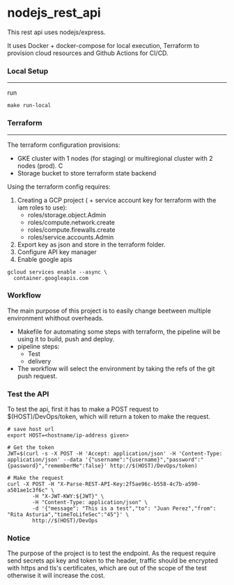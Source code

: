 # nodejs_rest_api

This rest api uses nodejs/express.

It uses Docker + docker-compose for local execution, Terraform to provision cloud resources and Github Actions for CI/CD.

### Local Setup
---

run

```
make run-local
```

### Terraform
---

The terraform configuration provisions:

* GKE cluster with 1 nodes (for staging) or multiregional cluster with 2 nodes (prod). C
* Storage bucket to store terraform state backend

Using the terraform config requires:

1. Creating a GCP project ( + service account key for terraform with the iam roles to use):
    - roles/storage.object.Admin
    - roles/compute.network.create
    - roles/compute.firewalls.create
    - roles/service.accounts.Admin
2. Export key as json and store in the terraform folder.
3. Configure API key manager
4. Enable google apis

```
gcloud services enable --async \
  container.googleapis.com
```

### Workflow

The main purpose of this project is to easily change beetween multiple environment whithout overheads.
- Makefile for automating some steps with terraform, the pipeline will be using it to build, push and deploy.
- pipeline steps:
    * Test
    * delivery
- The workflow will select the environment by taking the refs of the git push request.

### Test the API

To test the api, first it has to make a POST request to $(HOST)/DevOps/token, which will return a token to make the request.

```
# save host url
export HOST=<hostname/ip-address given>

# Get the token
JWT=$(curl -s -X POST -H 'Accept: application/json' -H 'Content-Type: application/json' --data '{"username":"{username}","password":"{password}","rememberMe":false}' http://$(HOST)/DevOps/token)

# Make the request
curl -X POST -H "X-Parse-REST-API-Key:2f5ae96c-b558-4c7b-a590-a501ae1c3f6c" \
        -H "X-JWT-KWY:${JWT}" \
        -H "Content-Type: application/json" \
        -d '{"message": "This is a test","to": "Juan Perez","from": "Rita Asturia","timeToLifeSec":"45"}' \
        http://$(HOST)/DevOps
```

### Notice

The purpose of the project is to test the endpoint. As the request require send secrets api key and token to the header, traffic should be encrypted with https and tls's certificates, which are out of the scope of the test otherwise it will increase the cost.